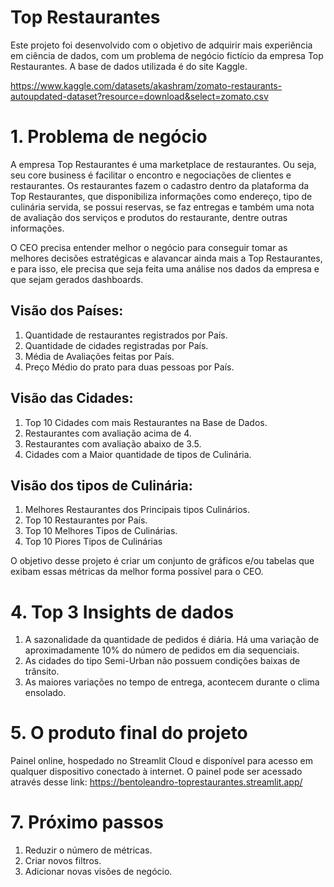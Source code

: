 # Top Restaurantes
Este projeto foi desenvolvido com o objetivo de adquirir mais experiência em ciência de dados, com um problema de negócio fictício da empresa Top Restaurantes. 
A base de dados utilizada é do site Kaggle.

https://www.kaggle.com/datasets/akashram/zomato-restaurants-autoupdated-dataset?resource=download&select=zomato.csv

# 1. Problema de negócio
A empresa Top Restaurantes é uma marketplace de restaurantes. Ou seja, seu core business é facilitar o encontro e negociações de clientes e restaurantes. Os
restaurantes fazem o cadastro dentro da plataforma da Top Restaurantes, que disponibiliza informações como endereço, tipo de culinária servida, 
se possui reservas, se faz entregas e também uma nota de avaliação dos serviços e produtos do restaurante, dentre outras informações.

O CEO precisa entender melhor o negócio para conseguir tomar as melhores decisões estratégicas e alavancar ainda mais a Top Restaurantes, e para isso, 
ele precisa que seja feita uma análise nos dados da empresa e que sejam gerados dashboards.

## Visão dos Países:
1. Quantidade de restaurantes registrados por País.
2. Quantidade de cidades registradas por País.
3. Média de Avaliações feitas por País.
4. Preço Médio do prato para duas pessoas por País.

## Visão das Cidades:
1. Top 10 Cidades com mais Restaurantes na Base de Dados.
2. Restaurantes com avaliação acima de 4.
3. Restaurantes com avaliação abaixo de 3.5.
4. Cidades com a Maior quantidade de tipos de Culinária.
   
## Visão dos tipos de Culinária:
1. Melhores Restaurantes dos Principais tipos Culinários.
2. Top 10 Restaurantes por País.
3. Top 10 Melhores Tipos de Culinárias.
4. Top 10 Piores Tipos de Culinárias

O objetivo desse projeto é criar um conjunto de gráficos e/ou tabelas
que exibam essas métricas da melhor forma possível para o CEO.


# 4. Top 3 Insights de dados
1. A sazonalidade da quantidade de pedidos é diária. Há uma variação de aproximadamente 10% do número de pedidos em dia sequenciais.
2. As cidades do tipo Semi-Urban não possuem condições baixas de trânsito.
3. As maiores variações no tempo de entrega, acontecem durante o clima ensolado.

# 5. O produto final do projeto
Painel online, hospedado no Streamlit Cloud e disponível para acesso em qualquer dispositivo conectado à internet.
O painel pode ser acessado através desse link: https://bentoleandro-toprestaurantes.streamlit.app/

# 7. Próximo passos
1. Reduzir o número de métricas.
2. Criar novos filtros.
3. Adicionar novas visões de negócio.
